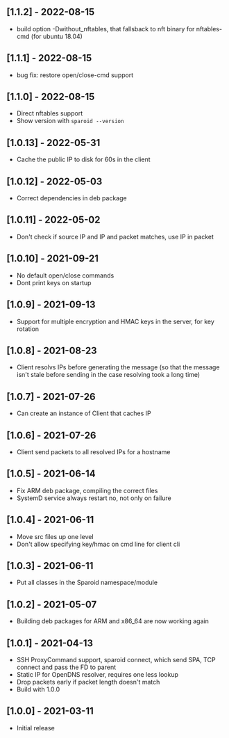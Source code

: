 ## [1.1.2] - 2022-08-15

- build option -Dwithout_nftables, that fallsback to nft binary for nftables-cmd (for ubuntu 18.04)

## [1.1.1] - 2022-08-15

- bug fix: restore open/close-cmd support

## [1.1.0] - 2022-08-15

- Direct nftables support
- Show version with `sparoid --version`

## [1.0.13] - 2022-05-31

- Cache the public IP to disk for 60s in the client

## [1.0.12] - 2022-05-03

- Correct dependencies in deb package

## [1.0.11] - 2022-05-02

- Don't check if source IP and IP and packet matches, use IP in packet

## [1.0.10] - 2021-09-21

- No default open/close commands
- Dont print keys on startup

## [1.0.9] - 2021-09-13

- Support for multiple encryption and HMAC keys in the server, for key rotation

## [1.0.8] - 2021-08-23

- Client resolvs IPs before generating the message (so that the message isn't stale before sending in the case resolving took a long time)

## [1.0.7] - 2021-07-26

- Can create an instance of Client that caches IP

## [1.0.6] - 2021-07-26

- Client send packets to all resolved IPs for a hostname

## [1.0.5] - 2021-06-14

- Fix ARM deb package, compiling the correct files
- SystemD service always restart no, not only on failure

## [1.0.4] - 2021-06-11

- Move src files up one level
- Don't allow specifying key/hmac on cmd line for client cli

## [1.0.3] - 2021-06-11

- Put all classes in the Sparoid namespace/module

## [1.0.2] - 2021-05-07

- Building deb packages for ARM and x86_64 are now working again

## [1.0.1] - 2021-04-13

- SSH ProxyCommand support, sparoid connect, which send SPA, TCP connect and pass the FD to parent
- Static IP for OpenDNS resolver, requires one less lookup
- Drop packets early if packet length doesn't match
- Build with 1.0.0

## [1.0.0] - 2021-03-11

- Initial release
